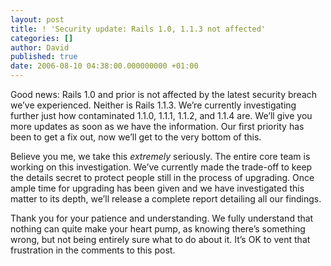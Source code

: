 ```yaml
---
layout: post
title: ! 'Security update: Rails 1.0, 1.1.3 not affected'
categories: []
author: David
published: true
date: 2006-08-10 04:38:00.000000000 +01:00
---
```

<p>Good news: Rails 1.0 and prior is not affected by the latest security breach we&#8217;ve experienced. Neither is Rails 1.1.3. We&#8217;re currently investigating further just how contaminated 1.1.0, 1.1.1, 1.1.2, and 1.1.4 are. We&#8217;ll give you more updates as soon as we have the information. Our first priority has been to get a fix out, now we&#8217;ll get to the very bottom of this.</p>
<p>Believe you me, we take this <em>extremely</em> seriously. The entire core team is working on this investigation. We&#8217;ve currently made the trade-off to keep the details secret to protect people still in the process of upgrading. Once ample time for upgrading has been given and we have investigated this matter to its depth, we&#8217;ll release a complete report detailing all our findings.</p>
<p>Thank you for your patience and understanding. We fully understand that nothing can quite make your heart pump, as knowing there&#8217;s something wrong, but not being entirely sure what to do about it. It&#8217;s OK to vent that frustration in the comments to this post.</p>